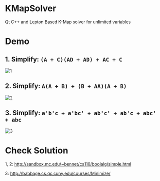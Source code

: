 # KMapSolver
Qt C++ and Lepton Based K-Map solver for unlimited variables

# Demo

## 1. Simplify: `(A + C)(AD + AD) + AC + C`

![1](http://i.imgur.com/8eMw0Wx.png)

## 2. Simplify: `A(A + B) + (B + AA)(A + B)`

![2](http://i.imgur.com/8LRLDTm.png)

## 3. Simplify: `a'b'c + a'bc' + ab'c' + ab'c + abc' + abc`

![3](http://i.imgur.com/TnmL3CF.png)

# Check Solution

1, 2: http://sandbox.mc.edu/~bennet/cs110/boolalg/simple.html

3: http://babbage.cs.qc.cuny.edu/courses/Minimize/


